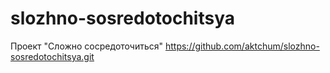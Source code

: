 # slozhno-sosredotochitsya
Проект "Сложно сосредоточиться"
https://github.com/aktchum/slozhno-sosredotochitsya.git
